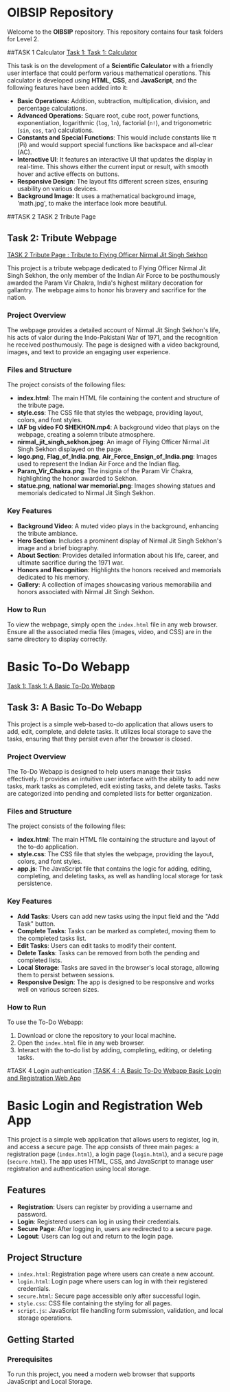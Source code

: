 # OIBSIP Repository

Welcome to the **OIBSIP** repository. This repository contains four task folders for Level 2.

##TASK 1 Calculator
<a href="https://github.com/Ankit-Singh1234/OIBSIP/tree/main/TASK%201%20Calculator">Task 1: Task 1:  Calculator </a>

This task is on the development of a **Scientific Calculator** with a friendly user interface that could perform various mathematical operations. This calculator is developed using **HTML**, **CSS**, and **JavaScript**, and the following features have been added into it:

- **Basic Operations:** Addition, subtraction, multiplication, division, and percentage calculations.
- **Advanced Operations:** Square root, cube root, power functions, exponentiation, logarithmic (`log`, `ln`), factorial (`n!`), and trigonometric (`sin`, `cos`, `tan`) calculations.
- **Constants and Special Functions**: This would include constants like π (Pi) and would support special functions like backspace and all-clear (AC).
- **Interactive UI**: It features an interactive UI that updates the display in real-time. This shows either the current input or result, with smooth hover and active effects on buttons.
- **Responsive Design**: The layout fits different screen sizes, ensuring usability on various devices.
- **Background Image:** It uses a mathematical background image, 'math.jpg', to make the interface look more beautiful.



##TASK 2 TASK 2 Tribute Page



## Task 2: Tribute Webpage
<a href="https://github.com/Ankit-Singh1234/OIBSIP/tree/main/TASK%202%20Tribute%20Page">TASK 2 Tribute Page : Tribute to Flying Officer Nirmal Jit Singh Sekhon</a>

This project is a tribute webpage dedicated to Flying Officer Nirmal Jit Singh Sekhon, the only member of the Indian Air Force to be posthumously awarded the Param Vir Chakra, India's highest military decoration for gallantry. The webpage aims to honor his bravery and sacrifice for the nation.

### Project Overview

The webpage provides a detailed account of Nirmal Jit Singh Sekhon's life, his acts of valor during the Indo-Pakistani War of 1971, and the recognition he received posthumously. The page is designed with a video background, images, and text to provide an engaging user experience.

### Files and Structure

The project consists of the following files:

- **index.html**: The main HTML file containing the content and structure of the tribute page.
- **style.css**: The CSS file that styles the webpage, providing layout, colors, and font styles.
- **IAF bg video FO SHEKHON.mp4**: A background video that plays on the webpage, creating a solemn tribute atmosphere.
- **nirmal_jit_singh_sekhon.jpeg**: An image of Flying Officer Nirmal Jit Singh Sekhon displayed on the page.
- **logo.png**, **Flag_of_India.png**, **Air_Force_Ensign_of_India.png**: Images used to represent the Indian Air Force and the Indian flag.
- **Param_Vir_Chakra.png**: The insignia of the Param Vir Chakra, highlighting the honor awarded to Sekhon.
- **statue.png**, **national war memorial.png**: Images showing statues and memorials dedicated to Nirmal Jit Singh Sekhon.

### Key Features

- **Background Video**: A muted video plays in the background, enhancing the tribute ambiance.
- **Hero Section**: Includes a prominent display of Nirmal Jit Singh Sekhon's image and a brief biography.
- **About Section**: Provides detailed information about his life, career, and ultimate sacrifice during the 1971 war.
- **Honors and Recognition**: Highlights the honors received and memorials dedicated to his memory.
- **Gallery**: A collection of images showcasing various memorabilia and honors associated with Nirmal Jit Singh Sekhon.

### How to Run

To view the webpage, simply open the `index.html` file in any web browser. Ensure all the associated media files (images, video, and CSS) are in the same directory to display correctly.


# Basic To-Do Webapp
<a href="https://github.com/Ankit-Singh1234/OIBSIP/tree/main/TASK%203%20A%20Basic%20To-Do%20Webapp">Task 1: Task 1: A Basic To-Do Webapp  </a>

## Task 3: A Basic To-Do Webapp



This project is a simple web-based to-do application that allows users to add, edit, complete, and delete tasks. It utilizes local storage to save the tasks, ensuring that they persist even after the browser is closed.

### Project Overview

The To-Do Webapp is designed to help users manage their tasks effectively. It provides an intuitive user interface with the ability to add new tasks, mark tasks as completed, edit existing tasks, and delete tasks. Tasks are categorized into pending and completed lists for better organization.

### Files and Structure

The project consists of the following files:

- **index.html**: The main HTML file containing the structure and layout of the to-do application.
- **style.css**: The CSS file that styles the webpage, providing the layout, colors, and font styles.
- **app.js**: The JavaScript file that contains the logic for adding, editing, completing, and deleting tasks, as well as handling local storage for task persistence.

### Key Features

- **Add Tasks**: Users can add new tasks using the input field and the "Add Task" button.
- **Complete Tasks**: Tasks can be marked as completed, moving them to the completed tasks list.
- **Edit Tasks**: Users can edit tasks to modify their content.
- **Delete Tasks**: Tasks can be removed from both the pending and completed lists.
- **Local Storage**: Tasks are saved in the browser's local storage, allowing them to persist between sessions.
- **Responsive Design**: The app is designed to be responsive and works well on various screen sizes.

### How to Run

To use the To-Do Webapp:

1. Download or clone the repository to your local machine.
2. Open the `index.html` file in any web browser.
3. Interact with the to-do list by adding, completing, editing, or deleting tasks.



#TASK 4 Login authentication
<a href="https://github.com/Ankit-Singh1234/OIBSIP/tree/main/TASK%204%20Login%20authentication">:TASK 4 : A Basic To-Do Webapp Basic Login and Registration Web App </a>

# Basic Login and Registration Web App

This project is a simple web application that allows users to register, log in, and access a secure page. The app consists of three main pages: a registration page (`index.html`), a login page (`login.html`), and a secure page (`secure.html`). The app uses HTML, CSS, and JavaScript to manage user registration and authentication using local storage.

## Features

- **Registration**: Users can register by providing a username and password.
- **Login**: Registered users can log in using their credentials.
- **Secure Page**: After logging in, users are redirected to a secure page.
- **Logout**: Users can log out and return to the login page.

## Project Structure

- `index.html`: Registration page where users can create a new account.
- `login.html`: Login page where users can log in with their registered credentials.
- `secure.html`: Secure page accessible only after successful login.
- `style.css`: CSS file containing the styling for all pages.
- `script.js`: JavaScript file handling form submission, validation, and local storage operations.

## Getting Started

### Prerequisites

To run this project, you need a modern web browser that supports JavaScript and Local Storage.





